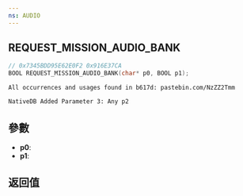 ```yaml
---
ns: AUDIO
---
```

## REQUEST_MISSION_AUDIO_BANK

```c
// 0x7345BDD95E62E0F2 0x916E37CA
BOOL REQUEST_MISSION_AUDIO_BANK(char* p0, BOOL p1);
```

```
All occurrences and usages found in b617d: pastebin.com/NzZZ2Tmm  
```

```
NativeDB Added Parameter 3: Any p2
```

## 參數
* **p0**: 
* **p1**: 

## 返回值
